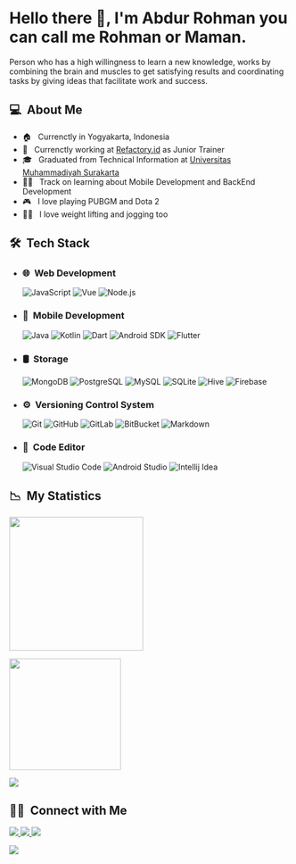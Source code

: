 # Hello there 👋, I'm Abdur Rohman you can call me Rohman or Maman.

Person who has a high willingness to learn a new knowledge, works by combining the brain and muscles to get satisfying results and coordinating tasks by giving ideas that facilitate work and success.

## **💻 &nbsp;About Me**

- 🏠 &nbsp; Currenctly in Yogyakarta, Indonesia
- 🏢 &nbsp; Currenctly working at [Refactory.id](https://refactory.id/) as Junior Trainer
- 🎓 &nbsp; Graduated from Technical Information at [Universitas Muhammadiyah Surakarta](https://www.ums.ac.id/en/home/)
- 👨‍💻 &nbsp; Track on learning about Mobile Development and BackEnd Development
- 🎮 &nbsp; I love playing PUBGM and Dota 2
- 🏋️‍♂️ &nbsp; I love weight lifting and jogging too

## **🛠 &nbsp;Tech Stack**

- ### 🌐 &nbsp;Web Development

  ![JavaScript](https://img.shields.io/badge/-JavaScript-333333?style=flat&logo=javascript)
  ![Vue](https://img.shields.io/badge/-Vue-333333?style=flat&logo=vue.js)
  ![Node.js](https://img.shields.io/badge/-Node.js-333333?style=flat&logo=node.js)

- ### 📱 &nbsp;Mobile Development

  ![Java](https://img.shields.io/badge/-Java-333333?style=flat&logo=java&logoColor=50c6fc)
  ![Kotlin](https://img.shields.io/badge/-Kotlin-333333?style=flat&logo=kotlin&logoColor=FF6D0A)
  ![Dart](https://img.shields.io/badge/-Dart-333333?style=flat&logo=dart&logoColor=2CB6F6)
  ![Android SDK](https://img.shields.io/badge/-Android%20SDK-333333?style=flat&logo=android)
  ![Flutter](https://img.shields.io/badge/-Flutter-333333?style=flat&logo=flutter&logoColor=2CB6F6)

- ### 🛢 &nbsp;Storage

  ![MongoDB](https://img.shields.io/badge/-MongoDB-333333?style=flat&logo=mongodb)
  ![PostgreSQL](https://img.shields.io/badge/-PostgreSQL-333333?style=flat&logo=postgresql&logoColor=336791)
  ![MySQL](https://img.shields.io/badge/-MySQL-333333?style=flat&logo=mysql)
  ![SQLite](https://img.shields.io/badge/-SQLite-333333?style=flat&logo=sqlite)
  ![Hive](https://img.shields.io/badge/-Hive-333333?style=flat&logo=hive)
  ![Firebase](https://img.shields.io/badge/-Firebase-333333?style=flat&logo=firebase)

- ### ⚙️ &nbsp;Versioning Control System

  ![Git](https://img.shields.io/badge/-Git-333333?style=flat&logo=git)
  ![GitHub](https://img.shields.io/badge/-GitHub-333333?style=flat&logo=github)
  ![GitLab](https://img.shields.io/badge/-GitLab-333333?style=flat&logo=gitlab)
  ![BitBucket](https://img.shields.io/badge/-BitBucket-333333?style=flat&logo=bitbucket&logoColor=2683FF)
  ![Markdown](https://img.shields.io/badge/-Markdown-333333?style=flat&logo=markdown)

- ### 🔧 &nbsp;Code Editor

  ![Visual Studio Code](https://img.shields.io/badge/-Visual%20Studio%20Code-333333?style=flat&logo=visual-studio-code&logoColor=007ACC)
  ![Android Studio](https://img.shields.io/badge/-Android%20Studio-333333?style=flat&logo=android-studio&logoColor=16c79a)
  ![Intellij Idea](https://img.shields.io/badge/-Intellij%20Idea-333333?style=flat&logo=intellij-idea&logoColor=aaaaaa)

## **📉 &nbsp;My Statistics**

<p>
<a href="https://github.com/abdur-rohman2883">
  <img height="240em" src="https://github-readme-stats.vercel.app/api?username=abdur-rohman2883&show_icons=true&theme=radical" />
    
<div style="">
    
  <img height="200em" src="https://github-readme-stats-eight-theta.vercel.app/api/top-langs/?username=abdur-rohman2883&theme=radical&layout=compact" />
</a>
</p>

![](https://komarev.com/ghpvc/?username=abdur-rohman2883&label=PROFILE+VIEWS)

## **🤝🏻 &nbsp;Connect with Me**

<a href="https://www.linkedin.com/in/abdur-rohman-2b1455140/"><img src="https://img.shields.io/badge/-Abdur%20Rohman-0966C2?style=social&logo=Linkedin"/>
<a href="mailto:abdur.rohman2883@gmail.com"><img src="https://img.shields.io/badge/-abdur.rohman2883@gmail.com-D14836?style=social&logo=gmail&logoColor=F14236"/>
<a href="https://www.instagram.com/abdur_rohman.dev"><img src="https://img.shields.io/badge/-Abdur%20Rohman-D14836?style=social&logo=instagram&logoColor=000000"/>

</p>
<a href="https://www.facebook.com/abdur.rohman2883"><img src="https://img.shields.io/badge/-Abdur%20Rohman-D14836?style=social&logo=facebook&logoColor=0B88EF"/>
